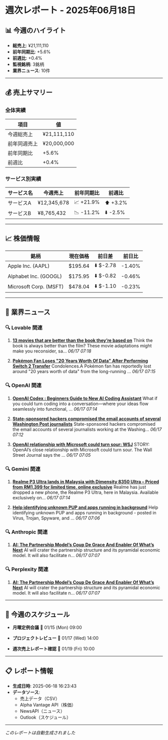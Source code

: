 # 週次レポート - 2025年06月18日

## 📊 今週のハイライト

- **総売上**: ¥21,111,110
- **前年同期比**: +5.6%
- **前週比**: +0.4%
- **監視銘柄**: 3銘柄
- **業界ニュース**: 10件

---

## 💰 売上サマリー

### 全体実績
| 項目 | 値 |
|------|------|
| 今週総売上 | ¥21,111,110 |
| 前年同週売上 | ¥20,000,000 |
| 前年同期比 | +5.6% |
| 前週比 | +0.4% |

### サービス別実績
| サービス名 | 今週売上 | 前年同期比 | 前週比 |
|------------|----------|------------|--------|
| サービスA | ¥12,345,678 | 📈 +21.9% | ⬆️ +3.2% |
| サービスB | ¥8,765,432 | 📉 -11.2% | ⬇️ -2.5% |

---

## 📈 株価情報

| 銘柄 | 現在価格 | 前日差 | 前日比 |
|------|----------|--------|--------|
| Apple Inc. (AAPL) | $195.64 | ⬇️ $-2.78 | -1.40% |
| Alphabet Inc. (GOOGL) | $175.95 | ⬇️ $-0.82 | -0.46% |
| Microsoft Corp. (MSFT) | $478.04 | ⬇️ $-1.10 | -0.23% |

---

## 📰 業界ニュース


### 🔍 Lovable 関連

1. **[13 movies that are better than the book they’re based on](https://www.the-independent.com/arts-entertainment/films/features/movie-book-adaptations-better-worse-b2771316.html)**
   Think the book is always better than the film? These movie adaptations might make you reconsider, sa...
   *06/17 07:18*

2. **[Pokémon Fan Loses "20 Years Worth Of Data" After Performing Switch 2 Transfer](https://www.nintendolife.com/news/2025/06/pokemon-fan-loses-20-years-worth-of-data-after-performing-switch-2-transfer)**
   Condolences.A Pokémon fan has reportedly lost around "20 years worth of data" from the long-running ...
   *06/17 07:15*


### 🔍 OpenAI 関連

1. **[OpenAI Codex : Beginners Guide to New AI Coding Assistant](https://www.geeky-gadgets.com/how-to-use-openai-codex-for-beginners-2025/)**
   What if you could turn coding into a conversation—where your ideas flow seamlessly into functional, ...
   *06/17 07:14*

2. **[State-sponsored hackers compromised the email accounts of several Washington Post journalists](https://securityaffairs.com/179065/security/state-sponsored-hackers-compromised-the-email-accounts-of-several-washington-post-journalists.html)**
   State-sponsored hackers compromised the email accounts of several journalists working at the Washing...
   *06/17 07:12*

3. **[OpenAI relationship with Microsoft could turn sour: WSJ](https://finance.yahoo.com/video/openai-relationship-microsoft-could-turn-070535803.html)**
   STORY: OpenAI’s close relationship with Microsoft could turn sour. The Wall Street Journal says the ...
   *06/17 07:05*


### 🔍 Gemini 関連

1. **[Realme P3 Ultra lands in Malaysia with Dimensity 8350 Ultra – Priced from RM1,399 for limited time, online exclusive](https://soyacincau.com/2025/06/17/realme-p3-ultra-malaysia-launch-price-specs-promo/)**
   Realme has just dropped a new phone, the Realme P3 Ultra, here in Malaysia. Available exclusively on...
   *06/17 07:14*

2. **[Help identifying unknown PUP and apps running in background](https://www.bleepingcomputer.com/forums/t/809009/help-identifying-unknown-pup-and-apps-running-in-background/)**
   Help identifying unknown PUP and apps running in background - posted in Virus, Trojan, Spyware, and ...
   *06/17 07:06*


### 🔍 Anthropic 関連

1. **[AI: The Partnership Model’s Coup De Grace And Enabler Of What’s Next](https://www.forbes.com/sites/markcohen1/2025/06/17/ai-the-partnership-models-coup-de-grace-and-enabler-of-whats-next/)**
   AI will crater the partnership structure and its pyramidal economic model. It will also facilitate n...
   *06/17 07:07*


### 🔍 Perplexity 関連

1. **[AI: The Partnership Model’s Coup De Grace And Enabler Of What’s Next](https://www.forbes.com/sites/markcohen1/2025/06/17/ai-the-partnership-models-coup-de-grace-and-enabler-of-whats-next/)**
   AI will crater the partnership structure and its pyramidal economic model. It will also facilitate n...
   *06/17 07:07*



---

## 📅 今週のスケジュール

- **月曜定例会議**
  📅 01/15 (Mon) 09:00

- **プロジェクトレビュー**
  📅 01/17 (Wed) 14:00

- **週次売上レポート確認**
  📅 01/19 (Fri) 10:00



---

## 📋 レポート情報

- **生成日時**: 2025-06-18 16:23:43
- **データソース**: 
  - 売上データ（CSV）
  - Alpha Vantage API（株価）
  - NewsAPI（ニュース）
  - Outlook（スケジュール）

---

*このレポートは自動生成されました*
